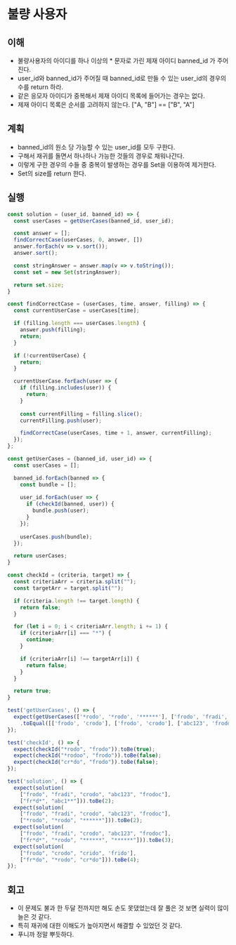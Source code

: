 # 불량 사용자

## 이해

- 불량사용자의 아이디를 하나 이상의 * 문자로 가린 제재 아이디 banned_id 가 주어진다.
- user_id와 banned_id가 주어질 때 banned_id로 만들 수 있는 user_id의 경우의 수를 return 하라.
- 같은 응모자 아이디가 중복해서 제재 아이디 목록에 들어가는 경우는 없다.
- 제재 아이디 목록은 순서를 고려하지 않는다. ["A, "B"] == ["B", "A"]

## 계획

- banned_id의 원소 당 가능할 수 있는 user_id를 모두 구한다.
- 구해서 재귀를 돌면서 하나하나 가능한 것들의 경우로 채워나간다.
- 이렇게 구한 경우의 수들 중 중복이 발생하는 경우를 Set을 이용하여 제거한다.
- Set의 size를 return 한다.

## 실행

```javascript
const solution = (user_id, banned_id) => {
  const userCases = getUserCases(banned_id, user_id);

  const answer = [];
  findCorrectCase(userCases, 0, answer, [])
  answer.forEach(v => v.sort());
  answer.sort();

  const stringAnswer = answer.map(v => v.toString());
  const set = new Set(stringAnswer);

  return set.size;
}

const findCorrectCase = (userCases, time, answer, filling) => {
  const currentUserCase = userCases[time];

  if (filling.length === userCases.length) {    
    answer.push(filling);
    return;
  }

  if (!currentUserCase) {
    return;
  }

  currentUserCase.forEach(user => {
    if (filling.includes(user)) {
      return;
    }
    
    const currentFilling = filling.slice();
    currentFilling.push(user);

    findCorrectCase(userCases, time + 1, answer, currentFilling);
  });
};

const getUserCases = (banned_id, user_id) => {
  const userCases = [];

  banned_id.forEach(banned => {
    const bundle = [];
  
    user_id.forEach(user => {
      if (checkId(banned, user)) {
        bundle.push(user);
      }  
    });
  
    userCases.push(bundle);
  });

  return userCases;
}

const checkId = (criteria, target) => {
  const criteriaArr = criteria.split("");
  const targetArr = target.split("");

  if (criteria.length !== target.length) {
    return false;
  }

  for (let i = 0; i < criteriaArr.length; i += 1) {
    if (criteriaArr[i] === "*") {
      continue;
    }

    if (criteriaArr[i] !== targetArr[i]) {
      return false;
    }
  }

  return true;
}

test('getUserCases', () => {
  expect(getUserCases(['*rodo', '*rodo', '******'], ['frodo', 'fradi', 'crodo', 'abc123', 'frodoc']))
    .toEqual([['frodo', 'crodo'], ['frodo', 'crodo'], ['abc123', 'frodoc']]);
});

test('checkId', () => {
  expect(checkId("*rodo", "frodo")).toBe(true);
  expect(checkId("*rodoo", "frodo")).toBe(false);
  expect(checkId("cr*do", "frodo")).toBe(false);
});

test('solution', () => {
  expect(solution(
    ["frodo", "fradi", "crodo", "abc123", "frodoc"],
    ["fr*d*", "abc1**"])).toBe(2);
  expect(solution(
    ["frodo", "fradi", "crodo", "abc123", "frodoc"],
    ["*rodo", "*rodo", "******"])).toBe(2);
  expect(solution(
    ["frodo", "fradi", "crodo", "abc123", "frodoc"],
    ["fr*d*", "*rodo", "******", "******"])).toBe(3);
  expect(solution(
    ["frodo", "crodo", "crido", 'frido'],
    ["fr*do", "*rodo", "cr*do"])).toBe(4);
});
```

## 회고

- 이 문제도 불과 한 두달 전까지만 해도 손도 못댔었는데 잘 풀은 것 보면 실력이 많이 늘은 것 같다.
- 특히 재귀에 대한 이해도가 높아지면서 해결할 수 있었던 것 같다.
- 푸니까 정말 뿌듯하다.
